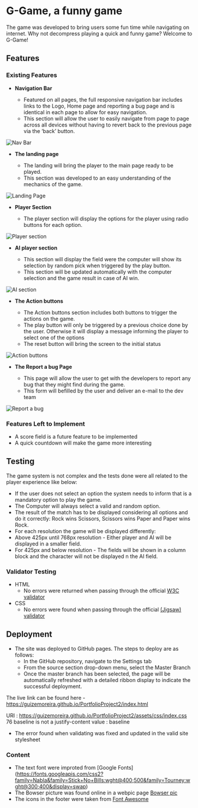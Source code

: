 # G-Game, a funny game

The game was developed to bring users some fun time while navigating on internet. Why not decompress playing a quick and funny game? Welcome to G-Game!  

## Features 

### Existing Features

- __Navigation Bar__

  - Featured on all pages, the full responsive navigation bar includes links to the Logo, Home page and reporting a bug page and is identical in each page to allow for easy navigation.
  - This section will allow the user to easily navigate from page to page across all devices without having to revert back to the previous page via the ‘back’ button. 

![Nav Bar](https://github.com/Guizemoreira/PortfolioProject2/blob/main/assets/img/sitecontent/topbar.png)

- __The landing page__

  - The landing will bring the player to the main page ready to be played.
  - This section was developed to an easy understanding of the mechanics of the game.

![Landing Page](https://github.com/Guizemoreira/PortfolioProject2/blob/main/assets/img/sitecontent/landing.png)

- __Player Section__

  - The player section will display the options for the player using radio buttons for each option.  

![Player section](https://github.com/Guizemoreira/PortfolioProject2/blob/main/assets/img/sitecontent/UserPlay.png)

- __AI player section__

  - This section will display the field were the computer will show its selection by random pick when triggered by the play button. 
  - This section will be updated automatically with the computer selection and the game result in case of AI win. 

![AI section](https://github.com/Guizemoreira/PortfolioProject2/blob/main/assets/img/sitecontent/AIPlay.png)

- __The Action buttons__ 

  - The Action buttons section includes both buttons to trigger the actions on the game. 
  - The play button will only be triggered by a previous choice done by the user. Otherwise it will display a message informing the player to select one of the options
  - The reset button will bring the screen to the initial status

![Action buttons](https://github.com/Guizemoreira/PortfolioProject2/blob/main/assets/img/sitecontent/Action.png)

- __The Report a bug Page__

  - This page will allow the user to get with the developers to report any bug that they might find during the game.
  - This form will befilled by the user and deliver an e-mail to the dev team 

![Report a bug](https://github.com/lucyrush/readme-template/blob/master/media/love_running_signup.png)


### Features Left to Implement

- A score field is a future feature to be implemented
- A quick countdown will make the game more interesting

## Testing 

The game system is not complex and the tests done were all related to the player experience like below:
- If the user does not select an option the system needs to inform that is a mandatory option to play the game.
- The Computer will always select a valid and random option.
- The result of the match has to be displayed considering all options and do it correctly: Rock wins Scissors, Scissors wins Paper and Paper wins Rock.
- For each resolution the game will be displayed differently:
- Above 425px until 768px resolution - Either player and AI will be displayed in a smaller field.
- For 425px and below resolution - The fields will be shown in a column block and the character will not be displayed n the AI field.

### Validator Testing 

- HTML
  - No errors were returned when passing through the official [W3C validator](https://validator.w3.org/check?uri=https%3A%2F%2Fguizemoreira.github.io%2FPortfolioProject2%2F&charset=%28detect+automatically%29&doctype=Inline&group=0)
- CSS
  - No errors were found when passing through the official [(Jigsaw) validator](https://jigsaw.w3.org/css-validator/validator?uri=https%3A%2F%2Fguizemoreira.github.io%2FPortfolioProject2%2F&profile=css3svg&usermedium=all&warning=1&vextwarning=&lang=en)

## Deployment

- The site was deployed to GitHub pages. The steps to deploy are as follows: 
  - In the GitHub repository, navigate to the Settings tab 
  - From the source section drop-down menu, select the Master Branch
  - Once the master branch has been selected, the page will be automatically refreshed with a detailed ribbon display to indicate the successful deployment. 

The live link can be found here - https://guizemoreira.github.io/PortfolioProject2/index.html

URI : https://guizemoreira.github.io/PortfolioProject2/assets/css/index.css
76		baseline is not a justify-content value : baseline

- The error found when validating was fixed and updated in the valid site stylesheet

### Content 

- The text font were improted from [Google Fonts] (https://fonts.googleapis.com/css2?family=Nabla&family=Stick+No+Bills:wght@400;500&family=Tourney:wght@300;400&display=swap)
- The Bowser picture was found online in a webpic page [Bowser pic](www.pngplay.com)
- The icons in the footer were taken from [Font Awesome](https://fontawesome.com/)